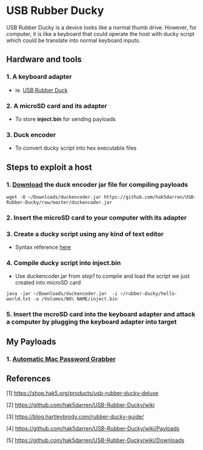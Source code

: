 # USB Rubber Ducky

USB Rubber Ducky is a device looks like a normal thumb drive. However, for computer, it is like a keyboard that could operate the host with ducky script which could be translate into normal keyboard inputs.

## Hardware and tools

### 1. A keyboard adapter

* ie. [USB Rubber Duck](https://shop.hak5.org/products/usb-rubber-ducky-deluxe)

### 2. A microSD card and its adapter

* To store **inject.bin** for sending payloads

### 3. Duck encoder

* To convert ducky script into hex executable files

## Steps to exploit a host

### 1. [Download](https://github.com/hak5darren/USB-Rubber-Ducky) the duck encoder jar file for compiling payloads

```shell
wget -O ~/Downloads/duckencoder.jar https://github.com/hak5darren/USB-Rubber-Ducky/raw/master/duckencoder.jar
```

### 2. Insert the microSD card to your computer with its adapter

### 3. Create a ducky script using any kind of text editor

* Syntax reference [here](https://github.com/hak5darren/USB-Rubber-Ducky/wiki/Duckyscript)

### 4. Compile ducky script into **inject.bin**

* Use duckencoder.jar from *step1* to compile and load the script we just created into microSD card

```shell
java -jar ~/Downloads/duckencoder.jar  -i ~/rubber-ducky/hello-world.txt -o /Volumes/NO\ NAME/inject.bin
```

### 5. Insert the mcroSD card into the keyboard adapter and attack a computer by plugging the keyboard adapter into target

## My Payloads

### 1. [Automatic Mac Password Grabber](./auto_mac_pw_grab/)

## References

\[1\] https://shop.hak5.org/products/usb-rubber-ducky-deluxe

\[2\] https://github.com/hak5darren/USB-Rubber-Ducky/wiki

\[3\] https://blog.hartleybrody.com/rubber-ducky-guide/

\[4\] https://github.com/hak5darren/USB-Rubber-Ducky/wiki/Payloads

\[5\] https://github.com/hak5darren/USB-Rubber-Ducky/wiki/Downloads
